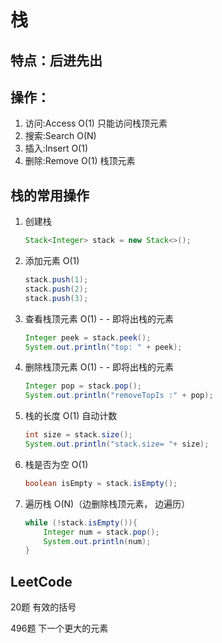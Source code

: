 # 栈

## 特点：后进先出

## 操作：

1. 访问:Access O(1) 只能访问栈顶元素
2. 搜索:Search O(N)
3. 插入:Insert O(1)
4. 删除:Remove O(1) 栈顶元素

## 栈的常用操作

1. 创建栈

   ```java
   Stack<Integer> stack = new Stack<>();
   ```

2. 添加元素   O(1)

   ```java
   stack.push(1);
   stack.push(2);
   stack.push(3);
   ```

3. 查看栈顶元素    O(1)    - - 即将出栈的元素

   ```java
   Integer peek = stack.peek();
   System.out.println("top: " + peek);
   ```

4. 删除栈顶元素    O(1)    - - 即将出栈的元素

   ```java
   Integer pop = stack.pop();
   System.out.println("removeTopIs :" + pop);
   ```

5. 栈的长度   O(1)  自动计数

   ```java
   int size = stack.size();
   System.out.println("stack.size= "+ size);
   ```

6. 栈是否为空   O(1)

   ```java
   boolean isEmpty = stack.isEmpty();
   ```

7. 遍历栈    O(N)（边删除栈顶元素， 边遍历）

   ```java
   while (!stack.isEmpty()){
       Integer num = stack.pop();
       System.out.println(num);
   }
   ```



## LeetCode 

20题     有效的括号

496题  下一个更大的元素



